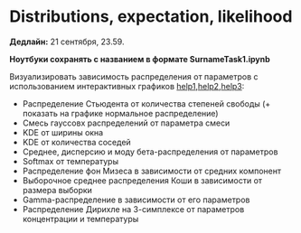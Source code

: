 # Distributions, expectation, likelihood
**Дедлайн:** 21 сентября, 23.59.

**Ноутбуки сохранять с названием в формате SurnameTask1.ipynb**

Визуализировать зависимость распределения от параметров с использованием интерактивных графиков [help1](https://matplotlib.org/stable/users/interactive.html),[help2](https://stackoverflow.com/questions/44329068/jupyter-notebook-interactive-plot-with-widgets),[help3](https://towardsdatascience.com/matplotlib-animations-in-jupyter-notebook-4422e4f0e389):
* Распределение Стьюдента от количества степеней свободы (+ показать на графике нормальное распределение)
* Смесь гауссовх распределений от параметра смеси
* KDE от ширины окна 
* KDE от количества соседей
* Среднее, дисперсию и моду бета-распределения от параметров
* Softmax от температуры
* Распределение фон Мизеса в зависимости от средних компонент
* Выборочное среднее распределения Коши в зависимости от размера выборки
* Gamma-распределение в зависимости от его параметров
* Распределение Дирихле на 3-симплексе от параметров концентрации и температуры 


